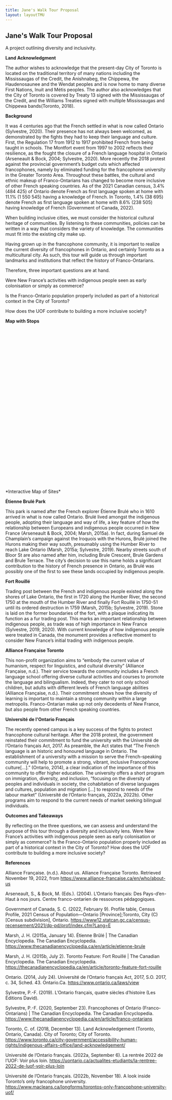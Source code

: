 ```yaml
---
title: Jane's Walk Tour Proposal
layout: layoutTMU
---
```

## Jane's Walk Tour Proposal
A project outlining diversity and inclusivity.

**Land Acknowledgment**

The author wishes to acknowledge that the present-day City of Toronto is located on the traditional territory of many nations including the Mississaugas of the Credit, the Anishnabeg, the Chippewa, the Haudenosaunee and the Wendat peoples and is now home to many diverse First Nations, Inuit and Métis peoples. The author also acknowledges that the City of Toronto is covered by Treaty 13 signed with the Mississaugas of the Credit, and the Williams Treaties signed with multiple Mississaugas and Chippewa bands(Toronto, 2018).


**Background**

It was 4 centuries ago that the French settled in what is now called Ontario (Sylvestre, 2020). Their presence has not always been welcomed, as demonstrated by the fights they had to keep their language and culture. First, the Regulation 17 from 1912 to 1917 prohibited French from being taught in schools. The Montfort event from 1997 to 2002 reflects their resilience, as the fought the closure of a French language hospital in Ontario (Arseneault & Bock, 2004; Sylvestre, 2020). More recently the 2018 protest against the provincial government’s budget cuts which affected francophones, namely by eliminated funding for the francophone university in the Greater Toronto Area. Throughout these battles, the cultural and ethnic makeup of Franco-Ontarians has changed to become more inclusive of other French speaking countries. As of the 2021 Canadian census, 3.4% (484 425) of Ontario denote French as first language spoken at home with 11.1% (1 550 545) having a knowledge of French. In Toronto, 1.4% (38 695) denote French as first language spoken at home with 8.6% (238 505) having knowledge of French (Government of Canada, 2022).

When building inclusive cities, we must consider the historical cultural heritage of communities. By listening to these communities, policies can be written in a way that considers the variety of knowledge. The communities must fit into the existing city make up.

Having grown up in the francophone community, it is important to realize the current diversity of francophones in Ontario, and certainly Toronto as a multicultural city. As such, this tour will guide us through important landmarks and institutions that reflect the history of Franco-Ontarians.

Therefore, three important questions are at hand.

Were New France’s activities with indigenous people seen as early colonisation or simply as commerce?

Is the Franco-Ontario population properly included as part of a historical context in the City of Toronto?

How does the UOF contribute to building a more inclusive society?


**Map with Stops**
<div id="mapidjanewalk" style="width: 700px; height: 500px">
      <script>
            var mapjanewalk = L.map('mapidjanewalk').setView([43.665233, -79.421693], 12);
            L.tileLayer('https://api.mapbox.com/styles/v1/{id}/tiles/{z}/{x}/{y}?access_token={accessToken}', {
                  attribution: '© <a href="https://www.mapbox.com/about/maps/">Mapbox</a> © <a href="http://www.openstreetmap.org/copyright">OpenStreetMap</a> <strong><a href="https://www.mapbox.com/map-feedback/" target="_blank">Improve this map</a></strong>',
                  maxZoom: 18,
                  id: 'mapbox/streets-v11',
                  accessToken: 'pk.eyJ1IjoiZ3BlcnJlYXVsdDkxIiwiYSI6ImNqdXJqYmxubTBpbDU0M25wdm5hMnk2dGEifQ.xS5T9S5SvQKL8wiChwUErA'
            }).addTo(mapjanewalk)
            L.marker([43.651912, -79.490305]).addTo(mapjanewalk)
            .bindPopup('Étienne Brulé Park')
            .openPopup();
            L.marker([43.630658, -79.423548]).addTo(mapjanewalk)
            .bindPopup('Fort Rouillé');
            L.marker([43.668856, -79.405349]).addTo(mapjanewalk)
            .bindPopup('Alliance Française Toronto');
            L.marker([43.644849, -79.369394]).addTo(mapjanewalk)
            .bindPopup('Université de l&#8217;Ontario Français');
     </script>
</div>
*Interactive Map of Sites*

**Étienne Brulé Park**

This park is named after the French explorer Étienne Brulé who in 1610 arrived in what is now called Ontario. Brulé lived amongst the indigenous people, adopting their language and way of life, a key feature of how the relationship between Europeans and indigenous people occurred in New France (Arseneault & Bock, 2004; Marsh, 2015a). In fact, during Samuel de Champlain’s campaign against the Iroquois with the Hurons, Brulé joined the Hurons making their way south, presumably using the Humber River to reach Lake Ontario (Marsh, 2015a; Sylvestre, 2019). Nearby streets south of Bloor St are also named after him, including Brule Crescent, Brule Gardens and Brule Terrace. The city’s decision to use this name holds a significant contribution to the history of French presence in Ontario, as Brulé was possibly one of the first to see these lands occupied by indigenous people.

**Fort Rouillé**

Trading post between the French and indigenous people existed along the shores of Lake Ontario, the first in 1720 along the Humber River, the second 1750 at the mouth of the Humber River and finally Fort Rouillé in 1750-51 until its ordered destruction in 1759 (Marsh, 2015b; Sylvestre, 2019). Stone is laid on the former boundaries of the fort, with a plaque indicating its function as a fur trading post. This marks an important relationship between indigenous people, as trade was of high importance in New France (Sylvestre, 2019, 2020). With current knowledge of how indigenous people were treated in Canada, the monument provides a reflective moment to consider New France’s initial trading with indigenous people.

**Alliance Française Toronto**

This non-profit organization aims to “embody the current value of humanism, respect for linguistics, and cultural diversity” (Alliance Française, n.d.). Their service towards the community includes a French language school offering diverse cultural activities and courses to promote the language and bilingualism. Indeed, they cater to not only school children, but adults with different levels of French language abilities (Alliance Française, n.d.). Their commitment shows how the diversity of learning is important to maintain a strong community within a large metropolis. Franco-Ontarian make up not only decedents of New France, but also people from other French speaking countries.

**Université de l'Ontario Français**

The recently opened campus is a key success of the fights to protect francophone cultural heritage. After the 2018 protest, the government reinstated their commitment to fund the university with the Université de l’Ontario français Act, 2017. As preamble, the Act states that “The French language is an historic and honoured language in Ontario. The establishment of a university with a mission to serve the French-speaking community will help to promote a strong, vibrant, inclusive Francophone culture[…].” (Ontario, 2014), a clear indication of the importance of this community to offer higher education. The university offers a short program on immigration, diversity, and inclusion, “focusing on the diversity of peoples and individuals in society, the cohabitation of diverse languages and cultures, population and migration […] to respond to needs of the labour market” (Université de l’Ontario français, 2022a, 2022b). Other programs aim to respond to the current needs of market seeking bilingual individuals.

**Outcomes and Takeaways**

By reflecting on the three questions, we can assess and understand the purpose of this tour through a diversity and inclusivity lens.
Were New France’s activities with indigenous people seen as early colonisation or simply as commerce?
Is the Franco-Ontario population properly included as part of a historical context in the City of Toronto?
How does the UOF contribute to building a more inclusive society?

**References**

Alliance Française. (n.d.). About us. Alliance Française Toronto. Retrieved November 19, 2022, from https://www.alliance-francaise.ca/en/who/about-us

Arseneault, S., & Bock, M. (Eds.). (2004). L’Ontario français: Des Pays-d’en-Haut à nos jours. Centre franco-ontarien de ressources pédagogiques.

Government of Canada, S. C. (2022, February 9). Profile table, Census Profile, 2021 Census of Population—Ontario [Province];Toronto, City (C) [Census subdivision], Ontario. https://www12.statcan.gc.ca/census-recensement/2021/dp-pd/prof/index.cfm?Lang=E

Marsh, J. H. (2015a, January 14). Étienne Brûlé | The Canadian Encyclopedia. The Canadian Encyclopedia. https://www.thecanadianencyclopedia.ca/en/article/etienne-brule

Marsh, J. H. (2015b, July 2). Toronto Feature: Fort Rouillé | The Canadian Encyclopedia. The Canadian Encyclopedia. https://thecanadianencyclopedia.ca/en/article/toronto-feature-fort-rouille

Ontario. (2014, July 24). Université de l’Ontario français Act, 2017, S.O. 2017, c. 34, Sched. 43. Ontario.Ca. https://www.ontario.ca/laws/view

Sylvestre, P.-F. (2019). L’Ontario français, quatre siècles d’histoire (Les Éditions David).

Sylvestre, P.-F. (2020, September 23). Francophones of Ontario (Franco-Ontarians) | The Canadian Encyclopedia. The Canadian Encyclopedia. https://www.thecanadianencyclopedia.ca/en/article/franco-ontarians

Toronto, C. of. (2018, December 13). Land Acknowledgement (Toronto, Ontario, Canada). City of Toronto; City of Toronto. https://www.toronto.ca/city-government/accessibility-human-rights/indigenous-affairs-office/land-acknowledgement/

Université de l’Ontario français. (2022a, September 6). La rentrée 2022 de l’UOF: Voir plus loin. https://uontario.ca/actualites-etudiants/la-rentree-2022-de-luof-voir-plus-loin

Université de l’Ontario français. (2022b, November 18). A look inside Toronto’s only francophone university. https://www.macleans.ca/longforms/torontos-only-francophone-university-uof/

